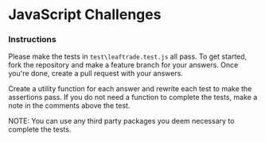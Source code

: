 # JavaScript Challenges


### Instructions

Please make the tests in `test\leaftrade.test.js` all pass. To get started, fork the repository and make a feature branch for your answers. Once you're done, create a pull request with your answers.

Create a utility function for each answer and rewrite each test to make the assertions pass. If you do not need a function to complete the tests, make a note in the comments above the test.

NOTE: You can use any third party packages you deem necessary to complete the tests.

